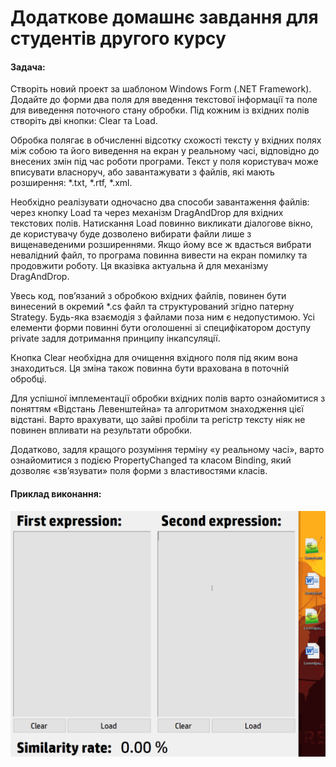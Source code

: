 # Додаткове домашнє завдання для студентів другого курсу
#### Задача:

Створіть новий проект за шаблоном Windows Form (.NET Framework). Додайте до форми два поля для введення текстової інформації та поле для виведення поточного стану обробки. Під кожним із вхідних полів створіть дві кнопки: Clear та Load.

Обробка полягає в обчисленні відсотку схожості тексту у вхідних полях між собою та його виведення на екран у реальному часі, відповідно до внесених змін під час роботи програми. Текст у поля користувач може вписувати власноруч, або завантажувати з файлів, які мають розширення: *.txt, *.rtf, *.xml.

Необхідно реалізувати одночасно два способи завантаження файлів: через кнопку Load та через механізм DragAndDrop для вхідних текстових полів. 
Натискання Load повинно викликати діалогове вікно, де користувачу буде дозволено вибирати файли лише з вищенаведеними розширеннями. Якщо йому все ж вдасться вибрати невалідний файл, то програма повинна вивести на екран помилку та продовжити роботу. Ця вказівка актуальна й для механізму DragAndDrop.

Увесь код, пов’язаний з обробкою вхідних файлів, повинен бути винесений в окремий *.cs файл та структурований згідно патерну Strategy. Будь-яка взаємодія з файлами поза ним є недопустимою. Усі елементи форми повинні бути оголошенні зі специфікатором доступу private задля дотримання принципу інкапсуляції.

Кнопка Clear необхідна для очищення вхідного поля під яким вона знаходиться. Ця зміна також повинна бути врахована в поточній обробці.

Для успішної імплементації обробки вхідних полів варто ознайомитися з поняттям «Відстань Левенштейна» та алгоритмом знаходження цієї відстані. Варто врахувати, що зайві пробіли та регістр тексту ніяк не повинен впливати на результати обробки.

Додатково, задля кращого розуміння терміну «у реальному часі», варто ознайомитися з подією PropertyChanged та класом Binding, який дозволяє «зв’язувати» поля форми з властивостями класів.

#### Приклад виконання:

![Implementation example](Demo/TaskDemo.gif)